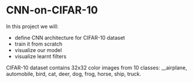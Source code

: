 # CNN-on-CIFAR-10

In this project we will: 
* define CNN architecture for CIFAR-10 dataset
* train it from scratch
* visualize our model
* visualize learnt filters

CIFAR-10 dataset contains 32x32 color images from 10 classes: __airplane, automobile, bird, cat, deer, dog, frog, horse, ship, truck.

